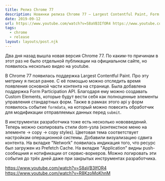 ```yaml
---
title: Релиз Chrome 77
description: Новинки релиза Chrome 77 — Largest Contentful Paint, Form Participation API, событие formdata и другое
date: 2019-09-12
url: https://www.youtube.com/watch?v=S8aVB3IfOR4 https://www.youtube.com/watch?v=R8KzoMoKhnM
tags:
  - chrome
  - release
layout: layouts/post.njk
---
```

Два дня назад вышла новая версия Chrome 77. По каким-то причинам в этот раз не было отдельной публикации на официальном сайте, но появилось несколько видео на youtube.

В Chrome 77 появилась поддержка Largest Contentful Paint. Про эту метрику я писал ранее. С её помощью можно отследить время появления основной части контента на странице. Была добавлена поддержка Form Participation API. Благодаря ему можно создавать Custom Elements, которые будут вести себя как полноценные элементы управления стандартных форм. Также в рамках этого api у форм появилось событие `formdata`, на который можно повесить обработчик для модификации отправляемых данных перед `submit`.

В инструментах разработчика тоже есть несколько нововведений. Теперь можно скопировать стили dom-узла (контекстное меню на элементе -> copy -> copy styles). Цветовая тема соответствует настройкам операционной системы. Добавили визуализацию сдвига контента. На вкладке "Network" появилась индикация того, что ресурс был загружен из Prefetch Cache. На вкладке "Application" видны push-сообещния и нотификации от сервис-воркеров. Можно логировать эти события до трёх дней даже при закрытых инструментах разработчика.

https://www.youtube.com/watch?v=S8aVB3IfOR4
https://www.youtube.com/watch?v=R8KzoMoKhnM
